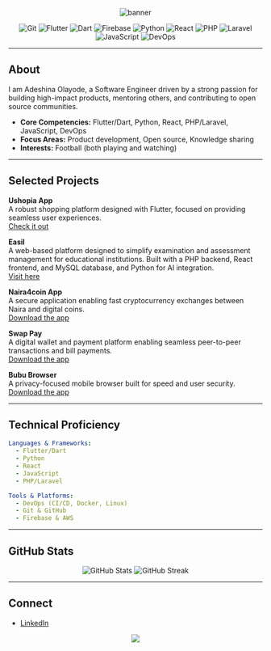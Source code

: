 <!--dark header -->
<p align="center">
  <img src="https://capsule-render.vercel.app/api?type=waving&color=232526,414345&height=180&section=header&text=Olayode%20Adeshina&fontSize=38&fontColor=ffffff" alt="banner" />
</p>

<p align="center">
  <img src="https://img.shields.io/badge/Git-232526?style=for-the-badge&logo=git&logoColor=F05032" alt="Git"/>
  <img src="https://img.shields.io/badge/Flutter-232526?style=for-the-badge&logo=flutter&logoColor=white" alt="Flutter"/>
  <img src="https://img.shields.io/badge/Dart-232526?style=for-the-badge&logo=dart&logoColor=0175C2" alt="Dart"/>
  <img src="https://img.shields.io/badge/Firebase-232526?style=for-the-badge&logo=firebase&logoColor=FFCA28" alt="Firebase"/>
  <img src="https://img.shields.io/badge/Python-232526?style=for-the-badge&logo=python&logoColor=white" alt="Python"/>
  <img src="https://img.shields.io/badge/React-232526?style=for-the-badge&logo=react&logoColor=61DAFB" alt="React"/>
  <img src="https://img.shields.io/badge/PHP-232526?style=for-the-badge&logo=php&logoColor=white" alt="PHP"/>
  <img src="https://img.shields.io/badge/Laravel-232526?style=for-the-badge&logo=laravel&logoColor=white" alt="Laravel"/>
  <img src="https://img.shields.io/badge/JavaScript-232526?style=for-the-badge&logo=javascript&logoColor=F7DF1E" alt="JavaScript"/>
  <img src="https://img.shields.io/badge/DevOps-232526?style=for-the-badge&logo=linux&logoColor=white" alt="DevOps"/>
</p>

---

## About

I am Adeshina Olayode, a Software Engineer driven by a strong passion for building high-impact products, mentoring others, and contributing to open source communities.

- **Core Competencies:** Flutter/Dart, Python, React, PHP/Laravel, JavaScript, DevOps
- **Focus Areas:** Product development, Open source, Knowledge sharing
- **Interests:** Football (both playing and watching)

---

## Selected Projects

**Ushopia App**  
A robust shopping platform designed with Flutter, focused on providing seamless user experiences.  
[Check it out](https://github.com/adedeni/Ushopia-eCommerce-App.git)

**Easil**  
A web-based platform designed to simplify examination and assessment management for educational institutions. Built with a PHP backend, React frontend, and MySQL database, and Python for AI integration.  
[Visit here](https://easil.com.ng)

**Naira4coin App**  
A secure application enabling fast cryptocurrency exchanges between Naira and digital coins.  
[Download the app](https://naira4coin.com/apps/4.apk)

**Swap Pay**  
A digital wallet and payment platform enabling seamless peer-to-peer transactions and bill payments.  
[Download the app](https://naira4coin.com/apps/4.apk)

**Bubu Browser**  
A privacy-focused mobile browser built for speed and user security.  
[Download the app](https://bububrowser.netlify.app/)

---

## Technical Proficiency

```yaml
Languages & Frameworks:
  - Flutter/Dart
  - Python
  - React
  - JavaScript
  - PHP/Laravel

Tools & Platforms:
  - DevOps (CI/CD, Docker, Linux)
  - Git & GitHub
  - Firebase & AWS
```

---

## GitHub Stats

<p align="center">
  <img src="https://github-readme-stats.vercel.app/api?username=adedeni&show_icons=true&theme=tokyonight&hide_border=true" alt="GitHub Stats" />
  <img src="https://github-readme-streak-stats.herokuapp.com/?user=adedeni&theme=tokyonight&hide_border=true" alt="GitHub Streak" />
</p>

---

## Connect

- [LinkedIn](https://linkedin.com/in/adeshina-olayode)

<p align="center">
  <img src="https://capsule-render.vercel.app/api?type=waving&color=232526,414345&height=100&section=footer"/>
</p>
